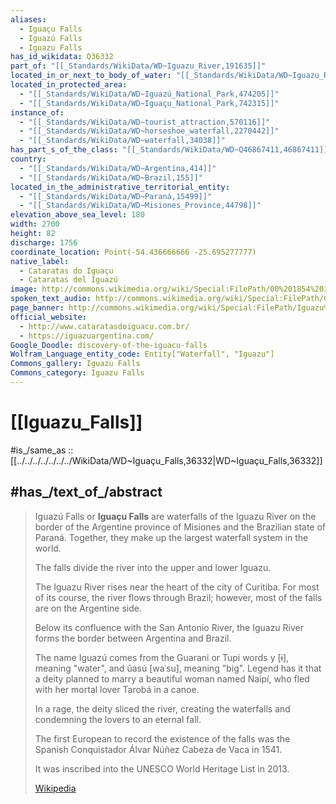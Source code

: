 ```yaml
---
aliases:
  - Iguaçu Falls
  - Iguazú Falls
  - Iguazu Falls
has_id_wikidata: Q36332
part_of: "[[_Standards/WikiData/WD~Iguazu_River,191635]]"
located_in_or_next_to_body_of_water: "[[_Standards/WikiData/WD~Iguazu_River,191635]]"
located_in_protected_area:
  - "[[_Standards/WikiData/WD~Iguazú_National_Park,474205]]"
  - "[[_Standards/WikiData/WD~Iguaçu_National_Park,742315]]"
instance_of:
  - "[[_Standards/WikiData/WD~tourist_attraction,570116]]"
  - "[[_Standards/WikiData/WD~horseshoe_waterfall,2270442]]"
  - "[[_Standards/WikiData/WD~waterfall,34038]]"
has_part_s_of_the_class: "[[_Standards/WikiData/WD~Q46867411,46867411]]"
country:
  - "[[_Standards/WikiData/WD~Argentina,414]]"
  - "[[_Standards/WikiData/WD~Brazil,155]]"
located_in_the_administrative_territorial_entity:
  - "[[_Standards/WikiData/WD~Paraná,15499]]"
  - "[[_Standards/WikiData/WD~Misiones_Province,44798]]"
elevation_above_sea_level: 180
width: 2700
height: 82
discharge: 1756
coordinate_location: Point(-54.436666666 -25.695277777)
native_label:
  - Cataratas do Iguaçu
  - Cataratas del Iguazú
image: http://commons.wikimedia.org/wiki/Special:FilePath/00%201854%20Iguaz%C3%BA-Wasserf%C3%A4lle%20-%20S%C3%BCdamerika.jpg
spoken_text_audio: http://commons.wikimedia.org/wiki/Special:FilePath/Cataratas%20del%20Iguazu.ogg
page_banner: http://commons.wikimedia.org/wiki/Special:FilePath/Iguazu%20banner.jpg
official_website:
  - http://www.cataratasdoiguacu.com.br/
  - https://iguazuargentina.com/
Google_Doodle: discovery-of-the-iguacu-falls
Wolfram_Language_entity_code: Entity["Waterfall", "Iguazu"]
Commons_gallery: Iguazu Falls
Commons_category: Iguazu Falls
---
```


# [[Iguazu_Falls]] 

#is_/same_as :: [[../../../../../../../WikiData/WD~Iguaçu_Falls,36332|WD~Iguaçu_Falls,36332]] 

## #has_/text_of_/abstract 

> Iguazú Falls or **Iguaçu Falls** are waterfalls of the Iguazu River 
> on the border of the Argentine province of Misiones and the Brazilian state of Paraná. 
> Together, they make up the largest waterfall system in the world. 
> 
> The falls divide the river into the upper and lower Iguazu. 
> 
> The Iguazu River rises near the heart of the city of Curitiba. 
> For most of its course, the river flows through Brazil; 
> however, most of the falls are on the Argentine side. 
> 
> Below its confluence with the San Antonio River, 
> the Iguazu River forms the border between Argentina and Brazil.
>
> The name Iguazú comes from the Guarani or Tupi words y [ɨ], meaning "water", and ûasú [waˈsu], meaning "big". 
> Legend has it that a deity planned to marry a beautiful woman named Naipí, 
> who fled with her mortal lover Tarobá in a canoe. 
> 
> In a rage, the deity sliced the river, creating the waterfalls 
> and condemning the lovers to an eternal fall. 
> 
> The first European to record the existence of the falls was the Spanish Conquistador Álvar Núñez Cabeza de Vaca in 1541. 
> 
> It was inscribed into the UNESCO World Heritage List in 2013.
>
> [Wikipedia](https://en.wikipedia.org/wiki/Iguazu%20Falls) 

